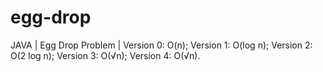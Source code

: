 # egg-drop
JAVA | Egg Drop Problem | Version 0: O(n); Version 1: O(log n); Version 2: O(2 log n); Version 3: O(√n); Version 4: O(√n).
